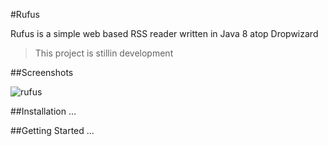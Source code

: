 #Rufus

Rufus is a simple web based RSS reader written in Java 8 atop Dropwizard

>This project is stillin development

##Screenshots

![rufus](i.imgur.com/nTjoo9i.png)


##Installation
...

##Getting Started
...

